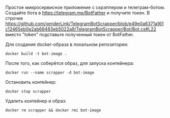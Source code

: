 Простое микросервисное приложение с скрэппером и телеграм-ботом.
Создайте бота в https://telegram.me/BotFather и получите токен. В строчке https://github.com/xenderLink/TelegramBotScrapper/blob/e49e0a6371a161c12465eb0e2ab68483eb5022a9/TelegramBotScrapper/Bot/Bot.cs#L22 вместо "token" подставьте полученный токен от BotFather.

Для создания docker-образа в локальном репозитории:
```
docker build -t bot-image .
```
После того, как соберётся образ, для запуска контейнера:
```
docker run --name scrapper -d bot-image
```
Остановить контейнер:
```
docker stop scrapper
```
Удалить контейнер и образ:
```
docker rm scrapper && docker rmi bot-image
```
